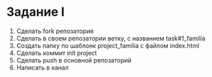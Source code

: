 # Задание I
1. Сделать fork репозатория
2. Сделать в своем репозатории ветку, с названием task#1_familia 
3. Создать папку по шаблонк project_familia с файлом index.html
4. Сделать коммит init project
5. Сделать push в основной репозаторий 
6. Написать в канал
